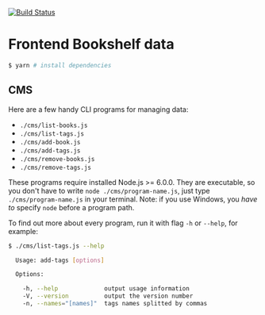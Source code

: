 [![Build Status](https://travis-ci.org/andrew--r/frontendbookshelf-data.svg?branch=master)](https://travis-ci.org/andrew--r/frontendbookshelf-data)

# Frontend Bookshelf data

```bash
$ yarn # install dependencies
```

## CMS

Here are a few handy CLI programs for managing data:

* `./cms/list-books.js`
* `./cms/list-tags.js`
* `./cms/add-book.js`
* `./cms/add-tags.js`
* `./cms/remove-books.js`
* `./cms/remove-tags.js`

These programs require installed Node.js >= 6.0.0. They are executable, so you
don't have to write `node ./cms/program-name.js`, just type
`./cms/program-name.js` in your terminal. Note: if you use Windows, you
*have to* specify `node` before a program path.

To find out more about every program, run it with flag `-h` or `--help`,
for example:

```bash
$ ./cms/list-tags.js --help

  Usage: add-tags [options]

  Options:

    -h, --help             output usage information
    -V, --version          output the version number
    -n, --names="[names]"  tags names splitted by commas

```
